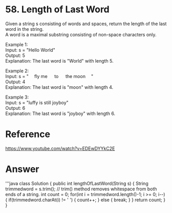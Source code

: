 # 58. Length of Last Word
   
Given a string s consisting of words and spaces, return the length of the last word in the string.   
A word is a maximal substring consisting of non-space characters only.   
   
Example 1:   
Input: s = "Hello World"   
Output: 5   
Explanation: The last word is "World" with length 5.   
   
Example 2:   
Input: s = "    fly me    to    the moon   "   
Output: 4   
Explanation: The last word is "moon" with length 4.   
   
Example 3:   
Input: s = "luffy is still joyboy"   
Output: 6   
Explanation: The last word is "joyboy" with length 6.   
    
# Reference
<https://www.youtube.com/watch?v=EDEwDYYkC2E>
    
# Answer
'''java
class Solution {
    public int lengthOfLastWord(String s) {
        String trimmedword = s.trim(); // trim() method removes whitespace from both ends of a string.
        int count = 0;
        for(int i = trimmedword.length()-1; i >= 0; i--) {
            if(trimmedword.charAt(i) != ' ') {
                count++;
            }
            else {
                break;
            }
        }
        return count;
    }
}
```
